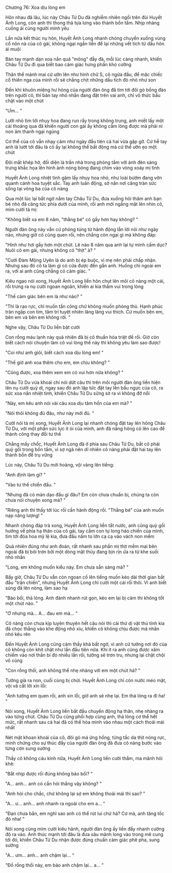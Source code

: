 




Chương 76: Xoa dịu lòng em

Hôn nhau đã lâu, lúc này Châu Tử Du đã nghiễm nhiên ngồi trên đùi Huyết Ảnh Long, còn anh thì thong thả tựa lưng vào thành bồn tắm. Nhịp nhàng cuồng ái cùng người mình yêu

Lần nữa kết thúc nụ hôn, Huyết Ảnh Long nhanh chóng chuyển xuống vùng cổ nõn nà của cô gái, không ngại ngần liền để lại những vết tích từ dấu hôn ái muội

Bàn tay mạnh dạn xoa nắn quả "mông" đẫy đà, mỗi lúc càng nhanh, khiến Châu Tử Du đi qua biết bao cảm giác hưng phấn khó cưỡng

Thân thể mảnh mai cứ ưỡn lên như hình chữ S, cô ngửa đầu, để mặc chiếc cổ thiên nga của mình rồi sẽ chằng chịt những dấu tích đỏ nhỏ như son

Đến khi khuôn miệng hư hỏng của người đàn ông đã tìm tới đôi gò bồng đào trên người cô, thì bàn tay nhỏ nhắn đang đặt trên vai anh, chỉ vô thức bấu chặt vào một chút

"Ưm... "

Lưỡi nhỏ tìm tới nhụy hoa đang run rẩy trong không trung, anh miết lấy một cái thoáng qua đã khiến người con gái ấy không cầm lòng được mà phải nỉ non âm thanh ngại ngùng

Cơ thể của cô vẫn nhạy cảm như ngày đầu tiên cả hai vừa gặp gỡ. Cứ hễ tay anh lả lướt tới đâu là cô ấy lại không thể bất động mà cứ thể ưỡn ẹo một chút

Đôi mắt khép hờ, đối diện là trần nhà trong phòng tắm với ánh đèn sáng trưng khắc họa lên hình ảnh nóng bỏng đang chìm vào vòng xoáy mị tình

Huyết Ảnh Long nhiệt tình gặm lấy nhụy hoa nhỏ, như loài bướm đang vờn quanh cánh hoa tuyệt sắc. Tay anh luân động, sờ nắn nơi căng tràn sức sống tại vòng ba của cô nàng

Qua một lúc lại bất ngờ nắm tay Châu Tử Du, đưa xuống hỏi thăm anh bạn bé nhỏ đã căng tức phía dưới của mình, rồi anh mới ngẩng mặt lên nhìn cô, mỉm cười tà mị:

"Không biết xa em 8 năm, "thằng bé" có gầy hơn hay không? "

Người đàn ông này vẫn cứ phóng túng từ hành động lẫn lời nói như ngày nào, nhưng giờ cô cũng quen rồi, nên chẳng còn ngại gì mà không đáp:

"Hình như hơi gầy hơn một chút. Lẽ nào 8 năm qua anh lại tự mình cấm dục? Nuôi cô em gái, nhưng không có "thịt" à? "

"Cưới Đàm Mộng Uyên là do anh bị ép buộc, vì mẹ nên phải chấp nhận. Nhưng sau đó cô ta làm gì có cửa được đến gần anh. Huống chi ngoài em ra, với ai anh cũng chẳng có cảm giác. "

Kiêu ngạo nói xong, Huyết Ảnh Long liền hôn chụt lên môi cô nàng một cái, rồi trưng ra nụ cười ngoan ngoãn, khiến ai kia thầm vui trong lòng

"Thế cảm giác bên em là như nào? "

"Thì là rạo rực, chỉ muốn tấn công chứ không muốn phòng thủ. Hạnh phúc tràn ngập con tim, tâm trí tuyệt nhiên lâng lâng vui thích. Cứ muốn bên em, bên em và bên em không rời. "

Nghe vậy, Châu Tử Du liền bật cười

Con rồng máu lạnh này quả nhiên đã bị cô thuần hóa triệt để rồi. Giờ còn biết cách nói chuyện làm cô vui lòng thế này thì không yêu làm sao được!

"Coi như anh giỏi, biết cách xoa dịu lòng em! "

"Thế giờ anh xoa thêm cho em, em chịu không? "

"Cũng được, xoa thêm xem em có vui hơn nữa không? "

Châu Tử Du vừa khoái chí nói dứt câu thì trên môi người đàn ông liền hiện lên nụ cười quỷ dị, ngay sau đó anh lập tức đặt tay lên bầu ngực của cô, ra sức xoa nắn nhiệt tình, khiến Châu Tử Du sững sờ ra vì không đỡ nổi

"Này, em kêu anh nói vài câu xoa dịu tâm hồn của em mà? "

"Nói thôi không đủ đâu, như này mới đủ. "

Cười nói tà mị xong, Huyết Ảnh Long lại nhanh chóng đặt tay lên hông Châu Tử Du, với một phần sức lực ít ỏi của mình, anh đã nâng hông cô lên cao để thành công thay đổi tư thế

Chẳng mấy chốc, Huyết Ảnh Long đã ở phía sau Châu Tử Du, bắt cô phải quỳ gối trong bồn tắm, vì sợ ngã nên dĩ nhiên cô nàng phải đặt hai tay lên thành bồn để trụ vững

Lúc này, Châu Tử Du mới hoảng, vội vàng lên tiếng:

"Anh định làm gì? "

"Vào tư thế chiến đấu. "

"Nhưng đã có màn dạo đầu gì đâu? Em còn chưa chuẩn bị, chúng ta còn chưa nói chuyện xong mà? "

"Riêng anh thì thấy tới lúc rồi cần hành động rồi. "Thằng bé" của anh muốn nạp năng lượng! "

Nhanh chóng đáp trả xong, Huyết Ảnh Long liền tắt nước, anh cũng quỳ gối hướng về phía hạ thân của cô gái, tay cầm con tự long háo chiến của mình, tìm tới đóa hoa mỹ lệ kia, đưa đầu nấm to lớn cạ cạ vào vách non mềm

Quả nhiên đúng như anh đoán, rất nhanh sau phần mị thịt mềm mại bên ngoài đã bị bôi trơn bởi một dòng mật thủy đang bịn rịn ứa ra từ khe suối nhỏ nhắn

"Long, em không muốn kiểu này. Em chưa sẵn sàng mà? "

Bấy giờ, Châu Tử Du vẫn còn ngoan cố lên tiếng muốn kéo dài thời gian bắt đầu "trận chiến", nhưng Huyết Ảnh Long chỉ cười một cái rồi thôi. Vì anh biết súng đã lên nòng, làm sao hạ

"Bảo bối, thả lỏng. Anh đánh nhanh rút gọn, kẻo em lại bị cảm thì không tốt một chút nào. "

"Ơ nhưng mà... A... đau em mà... "

Cô nàng còn chưa kịp luyên thuyên hết câu nói thì cái thứ dị vật thú tính kia đã chọc thẳng vào khe động nhỏ xíu, khiến cô không chịu được mà nhăn nhó kêu rên

Đến Huyết Ảnh Long cũng cảm thấy khá bất ngờ, vì anh cứ tưởng nơi đó của cô không còn khít chặt như lần đầu tiên nữa. Khi ít ra anh cũng được xâm chiếm vào nơi thần bí đó nhiều lần rồi, tưởng sẽ trơn tru, nhưng lại chật chội vô cùng

"Con rồng thối, anh không thể nhẹ nhàng với em một chút hả? "

Tưởng già ra non, cuối cùng bị chửi. Huyết Ảnh Long chỉ còn nước méo mặt, vội vã cất lời xin lỗi:

"Anh tưởng em quen rồi, anh xin lỗi, giờ anh sẽ nhẹ lại. Em thả lỏng ra đi ha! "

Nói xong, Huyết Ảnh Long liền bắt đầu chuyển động hạ thân, nhẹ nhàng ra vào từng chút. Châu Tử Du cũng phối hợp cùng anh, thả lỏng cơ thể hết mức, rất nhanh sau cả hai đã có thể hòa mình vào nhau một cách thoải mái nhất

Nét mặt khoan khoái của cô, đôi gò má ửng hồng, từng tấc da thịt nóng rực, minh chứng cho sự thúc đẩy của người đàn ông đã đưa cô nàng bước vào từng cơn sung sướng

Thấy cô không cáu kỉnh nữa, Huyết Ảnh Long liền cười thầm, ma mãnh hỏi khẽ:

"Bắt nhịp được rồi đúng không bảo bối? "

"A... anh... anh có cần hỏi thẳng vậy không? "

"Anh hỏi cho chắc, chứ không lại sợ em không thoải mái thì sao? "

"A... ư... anh... anh nhanh ra ngoài cho em a... "

"Đạn chưa bắn, em nghĩ sao anh có thể rút lui chứ hả? Cơ mà, anh tăng tốc đó nha! "

Nói xong cùng mỉm cười kiêu hãnh, người đàn ông ấy liền đẩy nhanh cường độ ra vào. Anh thúc mạnh tới đâu là đưa sâu mãnh long vào trong mê cung tới đó, khiến Châu Tử Du nhận được đúng chuẩn cảm giác phê pha, sung sướng

"A... ưm... anh... anh chậm lại... "

"Đồ rồng thối này, em bảo anh chậm lại... a... "




